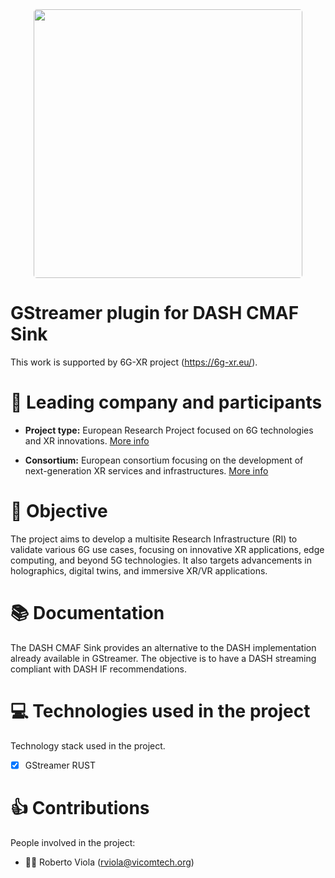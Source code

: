 <div align="center">
<img style="border-radius: 5px;" width="430" src="https://www.vicomtech.org/dist/img/logo.svg"> <br>
</div>

# GStreamer plugin for DASH CMAF Sink

This work is supported by 6G-XR project (https://6g-xr.eu/).

# :busts_in_silhouette: Leading company and participants

- **Project type:** European Research Project focused on 6G technologies and XR innovations. [More info](https://6g-xr.eu/about-6g-xr/)

- **Consortium:** European consortium focusing on the development of next-generation XR services and infrastructures. [More info](https://6g-xr.eu/consortium/)

# :dart: Objective 
The project aims to develop a multisite Research Infrastructure (RI) to validate various 6G use cases, focusing on innovative XR applications, edge computing, and beyond 5G technologies. It also targets advancements in holographics, digital twins, and immersive XR/VR applications.

# 📚 Documentation
The DASH CMAF Sink provides an alternative to the DASH implementation already available in GStreamer. The objective is to have a DASH streaming compliant with DASH IF recommendations.

# :computer: Technologies used in the project
Technology stack used in the project.
- [x] GStreamer RUST

# :thumbsup: Contributions
People involved in the project:

- 👨‍💻 Roberto Viola (<rviola@vicomtech.org>)